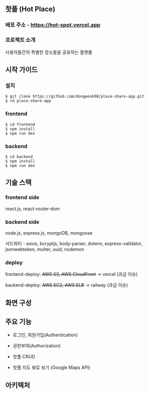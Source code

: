 ## 핫플 (Hot Place)

### 배포 주소 - https://hot-spot.vercel.app

### 프로젝트 소개

사용자들간의 특별한 장소들을 공유하는 플랫폼

## 시작 가이드

### 설치

```
$ git clone https://github.com/dongwook98/place-share-app.git
$ cd place-share-app
```

### frontend

```
$ cd frontend
$ npm install
$ npm run dev
```

### backend

```
$ cd backend
$ npm install
$ npm run dev
```

## 기술 스택

### frontend side

react.js, react-router-dom

### backend side

node.js, express.js, mongoDB, mongoose

서드파티 - axios, bcryptjs, body-parser, dotenv, express-validator, jsonwebtoken, multer, uuid, nodemon

### deploy

frontend-deploy: ~~AWS S3, AWS CloudFront~~ -> vercel (과금 이슈)

backend-deploy: ~~AWS EC2, AWS ELB~~ -> railway (과금 이슈)

## 화면 구성

## 주요 기능

- 로그인, 회원가입(Authentication)

- 권한부여(Authorization)

- 핫플 CRUD

- 핫플 지도 뷰로 보기 (Google Maps API)

## 아키텍처
